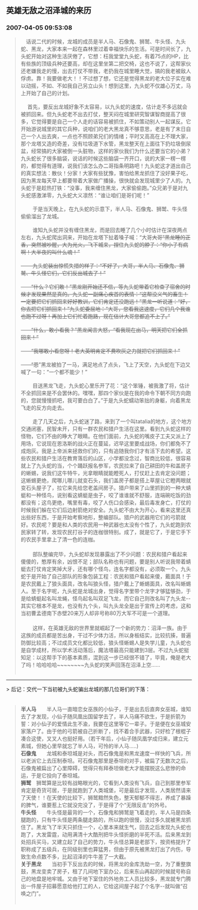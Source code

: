 ## 英雄无敌之沼泽城的来历  
### 2007-04-05 09:53:08

>　话说二代的时候，龙城的成员是半人马、石像鬼、狮鹫、牛头怪、九头蛇、黑龙，大家本来一起在森林里过着幸福快乐的生活。可是时间长了，九头蛇开始对这种生活厌倦了，它想：枉我堂堂九头蛇，有着75点的HP，比有些族的顶级兵种还要高，却在这里坐第二把交椅，这也不说了，这帮家伙还老嫌我走的慢，出去打仗不带我，老扔我在城里睡大觉，搞的我老被敌人俘虏。靠！我要做老大！！不过想了想，它还是觉得黑龙的老大位子实在难以动摇，不如、不如我自己另立山头！想到这里，九头蛇不仅雄心万丈，马上开始了自己的计划。<br /> <br />　
>首先，要反出龙城好象不太容易，以九头蛇的速度，估计走不多远就会被抓回来。但九头蛇老不出去打仗，整天闷在城里研究智谋智商提高了很多，它觉得要是自己一个人走的话容易被抓住，不如策动别人一起谋反。它开始游说城里的其它兵种，说咱们的老大黑龙真不够意思，老是有了末日自己一个人出去爽，一点也不照顾弟兄们的情绪；平时又高高在上不理大家，那个龙塔又造的奇差，没有垃圾道下水管，黑龙整天在上面往下扔垃圾倒尿盆，经常搞的大家被倒一头脏物，这样的家伙我们为什么还要当它的小弟？九头蛇长了很多脑袋，说话的时候这些脑袋一齐开口，说的大家一楞一楞的，都觉得有道理，说我们该怎么办二哥指条明路吧！九头蛇这才道出自己的真实想法：散伙！分家！大家有些犹豫，害怕给黑龙抓住了没好果子吃，因为黑龙每天早上都要带着大家做广播操，很快就会发现城里少了人的。九头蛇于是趁热打铁：“没事，我来缠住黑龙，大家偷偷跑。”众兄弟于是对九头蛇感激涕零，九头蛇大义凛然：“谁让咱们是哥们呢！”<br />  <br />　　
>于是当天晚上，在九头蛇的示意下，半人马、石像鬼、狮鹫、牛头怪偷偷溜出了龙城。<br /> <br />　　
>谁知九头蛇并没有缠住黑龙，而是回去睡了几个小时估计在深夜两点左右，九头蛇爬出洞来，开始在龙塔下扯着嗓子喊：“大哥~~~~大哥~~~~~~”黑龙睡的正香，突然被吵醒，大为光火，飞下城来，捏住九头蛇的脖子：“你小子有病啊！大半夜的叫什么魂！” <br /> <br />　　
>九头蛇装出惊慌失措的样子：“不好了，大哥，半人马、石像鬼、狮鹫、牛头怪它们，它们反出城去了！” <br />  <br />
>　　“什么？它们敢！”黑龙刚开始还不信，等九头蛇带着它检查了宿舍的时候才发现果然是真的。九头蛇一副痛心疾首的表情：“这帮没义气的畜生！一定要把它们抓回来好好教训，它们肯定还没跑远！”黑龙一听说道：“好，你去把它们抓回来！”九头蛇委屈地：“大哥，您看我这速度，它们几个我谁也跑不过呀！再加上它们忙着跑路，现在估计大哥您都追不上了。”<br /><br />
>　　“什么，敢小看我？”黑龙闻言大怒，“看我现在出马，明天把它们全抓回来！”<br /><br />
>　　“我哪敢小看您呀！老大英明肯定不费吹灰之力就把它们抓回来！”<br /><br />
>　　“恩~~”黑龙被拍了一马，满足地点了点头，飞上了天空，九头蛇在下边又喊了一句：“一个都不能少！” <br /><br />
>　　 目送黑龙飞走，九头蛇心里乐开了花：“这个笨锤，被我激了将，估计不全抓回来是不会罢休的。嘿嘿，那四个家伙是在我的命令下朝不同方向跑的，您就慢慢抓吧，我可要白白了。”于是九头蛇蠕动笨拙的身躯，向着黑龙飞走的反方向走去。<br /><br />
>　　 走了几天之后，九头蛇迷了路，来到了一个叫tatalia的地方，这个地方交通闭塞，民智未开，只有一群农民和猎户生活在这里。看到九头蛇这样的怪物，它们不由的睁大了眼睛。在他们面前，九头蛇的嘴皮子工夫又派上了用场，它说现在恩洛斯的战火正在蔓延，迟早这里要成战场，你们都免不了成炮灰。我是上帝派来拯救你们的，只有追随我你们才有活下去的希望。这些农民和猎户生活在教育落后的山区，小学都没念过，智商比较低，很容易就上了九头蛇的当，个个踊跃报名参军，农民拉来了自己耕田的牛和盖房子的蜥蜴，说我们这牛特牛，光拿眼睛就能瞪死人，打仗赶上去肯定没问题；这蜥蜴更绝，爬哪儿哪儿就变石头，我们盖房子都是搭上草屋让它瞪两眼就变石头屋子了，拉它来先给您老盖间房子。猎户带来了山里抓到的一种大蜻蜓和一种怪鸟，说别看这蜻蜓是虫子，咬了谁谁就不舒服，连端碗吃饭的劲都没有；这鸟更绝，嘴里有毒，咬了人伤口会感染，最后毒发身亡，打仗的时候我们躲在它们后边射箭绝对安全。九头蛇不由大为开心，看来这里还真出些好东西，于是开始考察地形，整编部队。猎户的武器用它们的弓箭就好。农民呢？要是和人类的农民用一种武器也太没有个性了，九头蛇跑到农民家转了转，发现农民打谷子的连枷很特别。成了，就是它了，于是它手下的农民手里拿上了清一色的连枷。<br />　<br />
>　　 部队整编完毕，九头蛇却发现暴露出了不少问题：农民和猎户看起来傻傻的，憨厚有余，凶恨不足；部队名称也有问题，要是别人听说我带着蜻蜓去打仗肯定笑掉大牙，还有哪个怪鸟，连名字都没有，必须取一个。九头蛇于是开始了自己部队的形象包装工程：农民和猎户看起来傻，戴面具！于是农民戴上了狼头面具，改名叫狼头怪，猎户戴上了蜥蜴面具，改名叫蜥蜴人。至于名字呢，九头蛇是龙城出身，觉得名字里带个龙字才够猛够劲，于是给蜻蜓起名叫龙蝇，怪鸟起名叫双足飞龙，而它自己则改名叫了九头龙--其实它根本不是龙，也没有九个头，叫九头龙全是出于宣传上的考虑，这和当初曹孟德南下赤壁20来万人却非号称80万大军不可是一个道理。<br />　<br />
>　　 这样，在英雄无敌的世界里就崛起了一个新的势力：沼泽一族。由于这族的成员都是苦出身，干过不少体力活，所以身板结实，比较抗揍，普遍防御比较高；不过成员文化都比较低，狼头怪蜥蜴人是失学儿童，九头蛇也是自学成材，所以学术活动落后，魔法塔最高只能建到3层。不过九头蛇挺知足：以这帮手下的基本素质，混到这一步已经很不错了，毕竟，俺是老大了吗！哈哈哈哈~~~~~~~~九头蛇的笑声回荡在沼泽上空...... 　
<br /><br />
---
  <p id="footer"></p>
> 后记：交代一下当初被九头蛇骗出龙城的那几位哥们的下落：<br />　

> **半人马**　　半人马一直暗恋女巫族的小仙子，于是出去后直奔女巫城，谁知去了才发现，小仙子随凤凰出国留学去了，半人马痛不欲生，于是折箭为誓：对小仙子的爱情此生不渝，我要在这里等它一辈子。于是便在女巫城安家落户了。由于他的弓箭被自己折断了，找不着合手武器，只好检了根棍子凑合这使，叉叉人也挺好用。（若干年后，小仙子随凤凰学成归来，建立元素城，但她心里早就忘了半人马，可怜的半人马.....) <br />
> **石像鬼**　　龙城和泰坦城是对头，而石像鬼是和黑龙速度一样快的飞兵，所以老派它上去压制泰坦。可石像鬼那里是泰坦的对手，被扁了无数次之后，石像鬼被扁出了心里障碍，觉得只有拜泰坦做老大才能摆脱这么悲惨的命运，于是它投向了泰坦城。<br />
> **狮鹫**　狮鹫算是比较有战略眼光的，它看到人类没有飞兵，自己到那里参军肯定是奇货可居，于是就跑到了人类城堡，可是最后才发现，人类居然请来了天使！！在天使的比较下，狮鹫黯然失色，整天郁郁不得志，养成了暴躁的脾气，谁要惹上它就没完没了，于是得了个“无限反击”的外号。<br />
> **牛头怪**　　牛头怪是最背的一个，石像鬼和狮鹫是飞着走的，半人马是四条腿跑的，只有牛头怪是两条腿走路的，所以跑的很慢，没过多久就被黑龙抓住了。黑龙飞了半天只抓住一个，心里本来就生气，回去之后发现九头蛇也跑了，大发雷霆，动用满清十大酷刑把牛头怪折磨的半死不活。后来黑龙到处招兵买马，又建立起了自己的势力，牛头怪总算是老部下，按资格提升了职称成了五级兵，在同级别里也算猛男，但由于原先被黑龙打出了内伤，导致生命点数不多，比起沼泽的牛牛差了一大截。<br />
> **关于黑龙**　　当初手下反出去的时候，将黑龙的金库洗劫一空，为了重整旗鼓，黑龙变卖了房子，租了几间地下室办公，后来东山再起的时候就号称自己的地盘是地牢城。又由于地下室住的外地务工人员比较多，黑龙就专门腾出一件屋子招募愿意给他打工的人，它给这间屋子起了个名字--就叫做“召唤之门”。<br />　